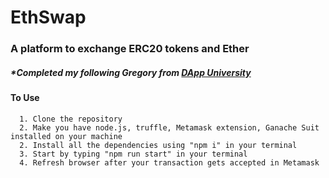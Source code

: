 # EthSwap

### A platform to exchange ERC20 tokens and Ether

##### \*Completed my following Gregory from [DApp University](https://www.dappuniversity.com/)

#### To Use

      1. Clone the repository
      2. Make you have node.js, truffle, Metamask extension, Ganache Suit installed on your machine
      2. Install all the dependencies using "npm i" in your terminal
      3. Start by typing "npm run start" in your terminal
      4. Refresh browser after your transaction gets accepted in Metamask
